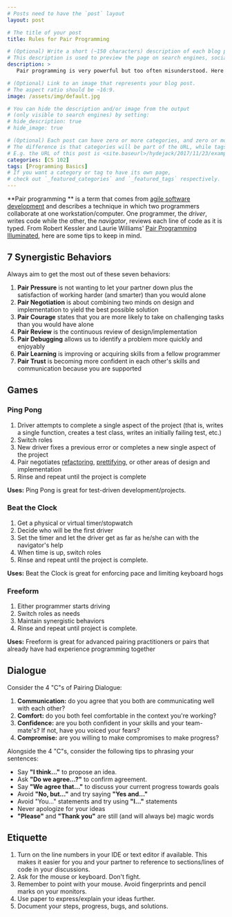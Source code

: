 ```yaml
---
# Posts need to have the `post` layout
layout: post

# The title of your post
title: Rules for Pair Programming

# (Optional) Write a short (~150 characters) description of each blog post.
# This description is used to preview the page on search engines, social media, etc.
description: >
   Pair programming is very powerful but too often misunderstood. Here are some rules & techniques for pair programming.

# (Optional) Link to an image that represents your blog post.
# The aspect ratio should be ~16:9.
image: /assets/img/default.jpg

# You can hide the description and/or image from the output
# (only visible to search engines) by setting:
# hide_description: true
# hide_image: true

# (Optional) Each post can have zero or more categories, and zero or more tags.
# The difference is that categories will be part of the URL, while tags will not.
# E.g. the URL of this post is <site.baseurl>/hydejack/2017/11/23/example-content/
categories: [CS 102]
tags: [Programming Basics]
# If you want a category or tag to have its own page,
# check out `_featured_categories` and `_featured_tags` respectively.
---
```


**Pair programming ** is a term that comes from [agile software development](https://en.wikipedia.org/wiki/Agile_software_development) and describes a technique in which two programmers collaborate at one workstation/computer. One programmer, the *driver*, writes code while the other, the *navigator*, reviews each line of code as it is typed.
From Robert Kessler and Laurie Williams' [Pair Programming Illuminated](https://www.amazon.com/Pair-Programming-Illuminated-Laurie-Williams/dp/0201745763/ref=sr_1_1?s=books&ie=UTF8&qid=1541282608&sr=1-1&keywords=pair+programming+illuminated), here are some tips to keep in mind.

## 7 Synergistic Behaviors
Always aim to get the most out of these seven behaviors:
1. **Pair Pressure** is not wanting to let your partner down plus the satisfaction of working harder (and smarter) than you would alone
2. **Pair Negotiation** is about combining two minds on design and implementation to yield the best possible solution
3. **Pair Courage** states that you are more likely to take on challenging tasks than you would have alone
4. **Pair Review** is the continuous review of design/implementation
5. **Pair Debugging** allows us to identify a problem more quickly and enjoyably
6. **Pair Learning** is improving or acquiring skills from a fellow programmer
7. **Pair Trust** is becoming more confident in each other's skills and communication because you are supported

## Games

### Ping Pong
1. Driver attempts to complete a single aspect of the project (that is, writes a single function, creates a test class, writes an initially failing test, etc.)
2. Switch roles
3. New driver fixes a previous error or completes a new single aspect of the project
4. Pair negotiates [refactoring](https://en.wikipedia.org/wiki/Code_refactoring), [prettifying](https://ramnauth.github.io/cs%20102/2018/09/26/style/), or other areas of design and implementation
5. Rinse and repeat until the project is complete

**Uses:** Ping Pong is great for test-driven development/projects.

### Beat the Clock
1. Get a physical or virtual timer/stopwatch
2. Decide who will be the first driver
3. Set the timer and let the driver get as far as he/she can with the navigator's help
4. When time is up, switch roles
5. Rinse and repeat until the project is complete.

**Uses:** Beat the Clock is great for enforcing pace and limiting keyboard hogs

### Freeform
1. Either programmer starts driving
2. Switch roles as needs
3. Maintain synergistic behaviors
4. Rinse and repeat until project is complete.

**Uses:** Freeform is great for advanced pairing practitioners or pairs that already have had experience programming together

## Dialogue
Consider the 4 "C"s of Pairing Dialogue:
1. **Communication:** do you agree that you both are communicating well with each other?
2. **Comfort:** do you both feel comfortable in the context you're working?
3. **Confidence:** are you both confident in your skills and your team-mate's? If not, have you voiced your fears?
4. **Compromise:** are you willing to make compromises to make progress? 

Alongside the 4 "C"s, consider the following tips to phrasing your sentences:
- Say **"I think..."** to propose an idea.
- Ask **"Do we agree...?"** to confirm agreement.
- Say **"We agree that..."** to discuss your current progress towards goals
- Avoid **"No, but..."** and try saying **"Yes and..."**
- Avoid "You..." statements and try using **"I..."** statements
- Never apologize for your ideas
- **"Please"** and **"Thank you"** are still (and will always be) magic words

## Etiquette
1. Turn on the line numbers in your IDE or text editor if available. This makes it easier for you and your partner to reference to sections/lines of code in your discussions.
2. Ask for the mouse or keyboard. Don't fight.
3. Remember to point with your mouse. Avoid fingerprints and pencil marks on your monitors.
4. Use paper to express/explain your ideas further. 
5. Document your steps, progress, bugs, and solutions.
